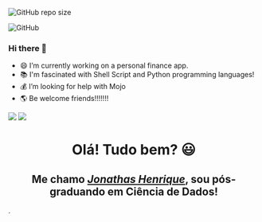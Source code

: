 ![GitHub repo size](https://img.shields.io/github/repo-size/jonathashenrique7/jonathashenrique7)

![GitHub](https://img.shields.io/github/license/jonathashenrique7/jonathashenrique7)

### Hi there 👋 #### 

-  😄 I’m currently working on a personal finance app.
-  📚 I'm fascinated with Shell Script and Python programming languages!
-  💰 I’m looking for help with Mojo 
-  🌎 Be welcome friends!!!!!!!


  <a href="https://www.instagram.com/grinn7code/" target="_blank"><img src="https://img.shields.io/badge/-Instagram-%23E4405F?style=for-the-badge&logo=instagram&logoColor=white" target="_blank"></a>
  <a href="https://t.me/JonathasPocidonio" target="_blank"><img src="https://img.shields.io/badge/-Telegram-%23E5305F?style=for-the-badge&logo=telegram&logoColor=white" target="_blank"></a>


<div>
  <h1 align="center">Olá! Tudo bem? 😃️</h1>
  <h2 align="center">Me chamo <a href="https://www.linkedin.com/in/jonathas-henrique-pocidonio-2256b3245/"><i>Jonathas Henrique</i></a>, sou pós-graduando em Ciência de Dados!</h2>.
</div>
